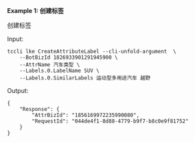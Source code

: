**Example 1: 创建标签**

创建标签

Input: 

```
tccli lke CreateAttributeLabel --cli-unfold-argument  \
    --BotBizId 1826933901291945900 \
    --AttrName 汽车类型 \
    --Labels.0.LabelName SUV \
    --Labels.0.SimilarLabels 运动型多用途汽车 越野
```

Output: 
```
{
    "Response": {
        "AttrBizId": "1856169972235990080",
        "RequestId": "044de4f1-8d88-4779-b9f7-b8c0e9f81752"
    }
}
```

